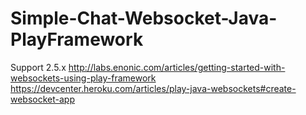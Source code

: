# Simple-Chat-Websocket-Java-PlayFramework
Support 2.5.x
http://labs.enonic.com/articles/getting-started-with-websockets-using-play-framework
https://devcenter.heroku.com/articles/play-java-websockets#create-websocket-app
